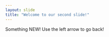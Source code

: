 ```yaml
---
layout: slide
title: "Welcome to our second slide!"
---
```

Something NEW!
Use the left arrow to go back!
